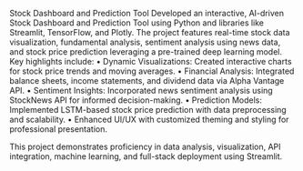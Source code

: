 Stock Dashboard and Prediction Tool
Developed an interactive, AI-driven Stock Dashboard and Prediction Tool using Python and libraries like Streamlit, TensorFlow, and Plotly. The project features real-time stock data visualization, fundamental analysis, sentiment analysis using news data, and stock price prediction leveraging a pre-trained deep learning model. Key highlights include:
	•	Dynamic Visualizations: Created interactive charts for stock price trends and moving averages.
	•	Financial Analysis: Integrated balance sheets, income statements, and dividend data via Alpha Vantage API.
	•	Sentiment Insights: Incorporated news sentiment analysis using StockNews API for informed decision-making.
	•	Prediction Models: Implemented LSTM-based stock price prediction with data preprocessing and scalability.
	•	Enhanced UI/UX with customized theming and styling for professional presentation.

This project demonstrates proficiency in data analysis, visualization, API integration, machine learning, and full-stack deployment using Streamlit.

